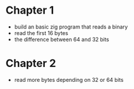 # Chapter 1

- build an basic zig program that reads a binary
- read the first 16 bytes
- the difference between 64 and 32 bits

# Chapter 2
- read more bytes depending on 32 or 64 bits
